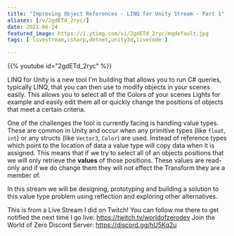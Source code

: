 ```yaml
---
title: "Improving Object References - LINQ for Unity Stream - Part 1"
aliases: [/v/2gdETd_2ryc/]
date: 2021-06-24
featured_image: https://i.ytimg.com/vi/2gdETd_2ryc/mqdefault.jpg
tags: [ livestream,csharp,dotnet,unity3d,livecode ]

---
```


{{% youtube id="2gdETd_2ryc" %}}

LINQ for Unity is a new tool I'm building that allows you to run C# queries, typically LINQ, that you can then use to modify objects in your scenes easily. This allows you to select all of the Colors of your scenes Lights for example and easily edit them all or quickly change the positions of objects that meet a certain criteria.

One of the challenges the tool is currently facing is handling value types. These are common in Unity and occur when any primitive types (like `float`, `int`) or any structs (like `Vector3`, `Color`) are used. Instead of reference types which point to the location of data a value type will copy data when it is assigned. This means that if we try to select all of an objects positions that we will only retrieve the **values** of those positions. These values are read-only and if we do change them they will not effect the Transform they are a member of.

In this stream we will be designing, prototyping and building a solution to this value type problem using reflection and exploring other alternatives.

This is from a Live Stream I did on Twitch! You can follow me there to get notified the next time I go live: https://twitch.tv/worldofzerodev
Join the World of Zero Discord Server: https://discord.gg/hU5Kq2u